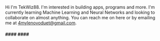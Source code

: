 Hi I'm TekWiz88. I'm interested in building apps, programs and more.
I'm currently learning Machine Learning and Neural Networks and looking to collaborate on almost anything.
You can reach me on here or by emailing me at 4mylenovoduet@gmail.com.

####  ####  ####  ####





<!---
TekWiz88/TekWiz88 is a ✨ special ✨ repository because its `README.md` (this file) appears on your GitHub profile.
You can click the Preview link to take a look at your changes.
--->
